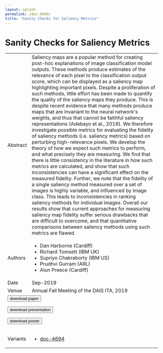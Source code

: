 ```yaml
---
layout: splash
permalink: /doc-4699/
title: "Sanity Checks for Saliency Metrics"
---
```


# Sanity Checks for Saliency Metrics

<table>
    <tbody>
    <tr>
        <td>Abstract</td>
        <td>Saliency maps are a popular method for creating post-hoc explanations of image classification model outputs. These methods produce estimates of the relevance of each pixel to the classification output score, which can be displayed as a saliency map highlighting important pixels. Despite a proliferation of such methods, little effort has been made to quantify the quality of the saliency maps they produce. This is despite recent evidence that many methods produce maps that are invariant to the neural network's weights, and thus that cannot be faithful saliency representations (Adebayo et al., 2018). We therefore investigate possible metrics for evaluating the fidelity of saliency methods (i.e. saliency metrics) based on perturbing high-relevance pixels. We develop the theory of how we expect such metrics to perform, and what precisely they are measuring. We find that there is little consistency in the literature in how such metrics are calculated, and show that such inconsistencies can have a significant effect on the measured fidelity. Further, we note that the fidelity of a single saliency method measured over a set of images is highly variable, and influenced by image class. This leads to inconsistencies in ranking saliency methods for individual images. Overall our results show that current approaches for measuring saliency map fidelity suffer serious drawbacks that are difficult to overcome, and that quantitative comparisons between saliency methods using such metrics are flawed.</td>
    </tr>
    <tr>
        <td>Authors</td>
        <td>
            <ul>
                <li>Dan Harborne (Cardiff)</li>
                <li>Richard Tomsett (IBM UK)</li>
                <li>Supriyo Chakraborty (IBM US)</li>
                <li>Prudhvi Gurram (ARL)</li>
                <li>Alun Preece (Cardiff)</li>
            </ul>
        </td>
    </tr>
    <tr>
        <td>Date</td>
        <td>Sep-2019</td>
    </tr>
    <tr>
        <td>Venue</td>
        <td>Annual Fall Meeting of the DAIS ITA, 2019</td>
    </tr>
        <tr>
            <td colspan="2">
                <form method="get" action="https://dais-ita.org/sites/default/files/4012.pdf">
                    <button type="submit">download paper</button>
                </form>
                <form method="get" action="https://dais-ita.org/sites/default/files/4012_slides.pdf">
                    <button type="submit">download presentation</button>
                </form>
                <form method="get" action="https://dais-ita.org/sites/default/files/4012_poster.pdf">
                    <button type="submit">download poster</button>
                </form>
            </td>
        </tr>
        <tr>
            <td>Variants</td>
            <td>
                <ul>
                    <li><a href="${varId}">doc-4694</a></li>
                </ul>
            </td>
        </tr>
    </tbody>
</table>

